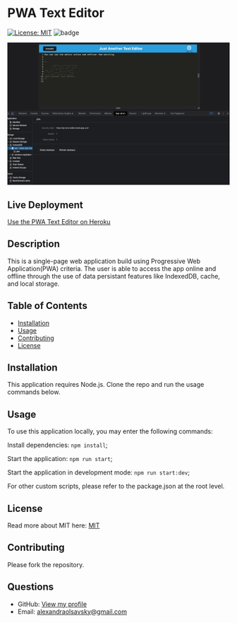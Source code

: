 # PWA Text Editor

  [![License: MIT](https://img.shields.io/badge/License-MIT-yellow.svg)](https://opensource.org/licenses/MIT)
  ![badge](https://img.shields.io/github/last-commit/ajolsavsky/text-editor)

  ![screenshot of finished page](./client/src/images/Screenshot2.png)
  
  ## Live Deployment
  
  [Use the PWA Text Editor on Heroku](https://ajo-text-editor.herokuapp.com/)
  
  ## Description
  This is a single-page web application build using Progressive Web Application(PWA) criteria. The user is able to access the app online and offline through the use of data persistant features like IndexedDB, cache, and local storage.
  
  ## Table of Contents
  - [Installation](#installation)
  - [Usage](#usage)
  - [Contributing](#contributing)
  - [License](#license)
  
  ## Installation
  This application requires Node.js. Clone the repo and run the usage commands below.
  
  ## Usage
  To use this application locally, you may enter the following commands: 
  
  Install dependencies: `npm install`; 

  Start the application: `npm run start`; 
  
  Start the application in development mode: `npm run start:dev`; 
  
  For other custom scripts, please refer to the package.json at the root level.
  
  ## License
  Read more about MIT here: [MIT](https://opensource.org/licenses/MIT)
  
  ## Contributing
  Please fork the repository.
  
  ## Questions
  - GitHub: [View my profile](https://github.com/ajolsavsky)
  - Email: alexandraolsavsky@gmail.com
  